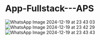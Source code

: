 # App-Fullstack---APS

![WhatsApp Image 2024-12-19 at 23 43 03](https://github.com/user-attachments/assets/4f7a7768-1943-4bff-a53e-fdaf6b5bb2d8)
![WhatsApp Image 2024-12-19 at 23 42 29](https://github.com/user-attachments/assets/24c62f74-0836-4141-853b-87d2b0bdb36f)
![WhatsApp Image 2024-12-19 at 23 43 43](https://github.com/user-attachments/assets/4cbf954f-1204-47c9-9213-45401ccaae38)
